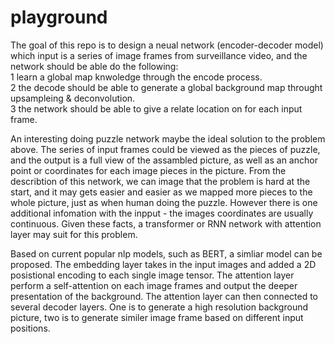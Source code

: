# playground

The goal of this repo is to design a neual network (encoder-decoder model) which input is a series of image frames from surveillance video, and the network should be able do the following:  
  1 learn a global map knwoledge through the encode process.  
  2 the decode should be able to generate a global background map throught upsampleing & deconvolution.  
  3 the network should be able to give a relate location on for each input frame.  

An interesting doing puzzle network maybe the ideal solution to the problem above. The series of input frames could be viewed as the pieces of puzzle, and the output is a full view of the assambled picture, as well as an anchor point or coordinates for each image pieces in the picture. From the describtion of this network, we can image that the problem is hard at the start, and it may gets easier and easier as we mapped more pieces to the whole picture, just as when human doing the puzzle. However there is one additional infomation with the inpput - the images coordinates are usually continuous. Given these facts, a transformer or RNN network with attention layer may suit for this problem. 

Based on current popular nlp models, such as BERT, a simliar model can be proposed. The embedding layer takes in the input images and added a 2D posistional encoding to each single image tensor. The attention layer perform a self-attention on each image frames and output the deeper presentation of the background. The attention layer can then connected to several decoder layers. One is to generate a high resolution background picture, two is to generate similer image frame based on different input positions. 
